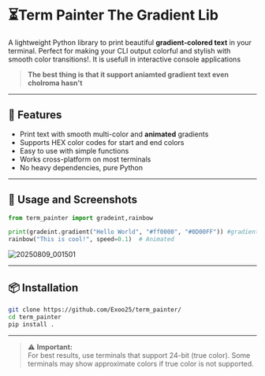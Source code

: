 # ⏳Term Painter The Gradient Lib

A lightweight Python library to print beautiful **gradient-colored text** in your terminal. Perfect for making your CLI output colorful and stylish with smooth color transitions!. It is usefull in interactive console applications
> **The best thing is that it support aniamted gradient text even cholroma hasn't**

---

## 🚀 Features

- Print text with smooth multi-color and **animated** gradients  
- Supports HEX color codes for start and end colors  
- Easy to use with simple functions  
- Works cross-platform on most terminals  
- No heavy dependencies, pure Python  


---

## 📸 Usage and Screenshots

```python
from term_painter import gradeint,rainbow

print(gradeint.gradient("Hello World", "#ff0000", "#0D00FF")) #gradient
rainbow("This is cool!", speed=0.1)  # Animated
```
![20250809_001501](https://github.com/user-attachments/assets/9ebd71da-fcd9-48e8-8c46-f4713eb9931c)








---

## 📦 Installation

```bash
git clone https://github.com/Exoo25/term_painter/
cd term_painter
pip install .

```
---

 >⚠️ **Important:**  
 >For best results, use terminals that support 24-bit (true color).
 >Some terminals may show approximate colors if true color is not supported.






